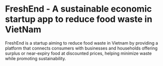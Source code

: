 # FreshEnd - A sustainable economic startup app to reduce food waste in VietNam
FreshEnd is a startup aiming to reduce food waste in Vietnam by providing a platform that connects consumers with businesses and households offering surplus or near-expiry food at discounted prices, helping minimize waste while promoting sustainability.

